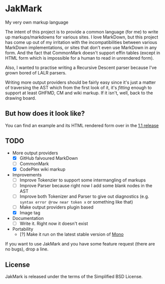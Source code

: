JakMark
=======

My very own markup language

The intent of this project is to provide a common language (for me) to write up markups/markdowns for various sites. I love MarkDown, but this project has come up out of my irritation with the incompatibilities between various MarkDown implementations, or sites that don't even use MarkDown in any form. And the fact that CommonMark doesn't support effin tables (except in HTML form which is impossible for a human to read in unrendered form).

Also, I wanted to practise writing a Recursive Descent parser because I've grown bored of LALR parsers.

Writing more output providers should be fairly easy since it's just a matter of traversing the AST which from the first look of it, it's *fitting* enough to support at least GHFMD, CM and wiki markup. If it isn't, well, back to the drawing board.

But how does it look like?
--------------------------

You can find an example and its HTML rendered form over in the [1.1 release](https://github.com/alzwded/JakMark/releases/tag/1.1)

TODO
----

* More output providers
  - [x] GitHub falvoured MarkDown
  - [ ] CommonMark
  - [x] CodePlex wiki markup
* Improvements
  - [ ] Improve Tokenzier to support some intermangling of markups
  - [ ] Improve Parser because right now I add some blank nodes in the AST
  - [ ] Improve both Tokenizer and Parser to give out diagnostics (e.g. `syntax error @row near token x` or something like that)
  - [ ] Make output providers plugin based
  - [x] Image tag
* Documentation
  - [ ] Write it. Right now it doesn't exist
* Portability
  - [?] Make it run on the latest stable version of [Mono](http://www.mono-project.com/download/#download-lin)

If you want to use JakMark and you have some feature request (there are no bugs), drop a line.

License
-------

JakMark is released under the terms of the Simplified BSD License.
